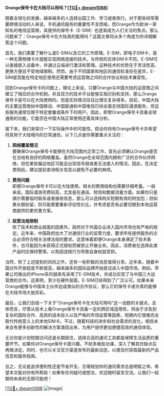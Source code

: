 **Orange保号卡在大陆可以用吗？[[TG💪+ @esim1088](https://t.me/s/esim1088)]**

随着全球化的发展，越来越多的人选择出国工作、学习或者旅行。对于那些经常需要跨境活动的人来说，手机通讯服务的重要性不言而喻。而Orange作为欧洲一家知名的电信运营商，其提供的保号卡（E-SIM）也逐渐成为人们关注的焦点。那么问题来了：Orange保号卡在大陆真的能用吗？这篇文章将从多个角度为你详细解答这个问题。

首先，我们需要了解什么是E-SIM以及它的工作原理。E-SIM，即电子SIM卡，是一种无需物理卡片就能实现网络连接的技术。与传统的实体SIM卡不同，E-SIM可以直接嵌入设备中，并通过云端进行激活和管理。这种技术的优势在于灵活性高、更换方便且不受地域限制。然而，由于不同国家和地区的通信标准存在差异，E-SIM是否能在特定地区使用还需要考虑运营商之间的合作协议和技术兼容性。

回到Orange保号卡的问题上，理论上来说，只要Orange与中国大陆的运营商之间建立了相应的合作机制，并且双方的技术平台能够互相识别和支持，那么Orange保号卡是可以在大陆使用的。但是实际情况往往比理论复杂得多。目前，中国大陆的主要运营商如中国移动、中国联通和中国电信已经全面支持国际漫游服务，但这些服务通常仅限于特定套餐或条件下的用户。因此，即使Orange保号卡具备全球通用的功能，它能否在中国大陆正常使用还需具体分析。

接下来，我们来探讨一下实际操作中的可能性。假设你持有Orange保号卡并希望将其用于大陆境内的日常通信，以下几点是你需要重点关注的：

1. **网络覆盖情况**  
   要确保Orange保号卡能够在大陆范围内正常工作，首先必须确认Orange是否在当地有良好的网络覆盖。虽然Orange在全球范围内拥有广泛的合作伙伴网络，但在某些偏远地区可能会出现信号弱或者无法接入的情况。因此，在决定使用前，建议提前查询相关信息以避免不必要的麻烦。

2. **费用问题**  
   即便Orange保号卡可以在大陆使用，相关的费用结构也需要仔细考量。一般来说，国际漫游资费较高，尤其是在通话、短信和数据流量方面。如果你只是偶尔需要临时联系或者接收信息，那么可以选择购买短期有效的附加包；但如果长期驻留，则可能需要重新评估性价比，并考虑是否有必要切换到本地运营商提供的更优惠方案。

3. **政策法规限制**  
   除了技术和商业层面的因素外，政府对于外国企业进入国内市场也有严格的规定。近年来，中国政府加大了对通信行业的监管力度，要求所有提供服务的企业必须符合相关法律法规的要求。这意味着即便Orange本身满足了技术条件，也可能因为未获得正式授权而被禁止开展业务。因此，消费者在选择此类产品时应保持警惕，以免因违规行为导致自身权益受损。

当然，除了上述提到的风险之外，还有一些积极的消息值得分享。近年来，随着中国对外开放程度不断提高，越来越多的国际品牌开始尝试进入中国市场。例如，苹果公司推出的iPhone系列就率先采用了E-SIM技术，并成功实现了与中国三大运营商的合作。这表明，至少在硬件层面，E-SIM已经得到了广泛认可。如果未来Orange能够与中国本土伙伴达成类似的合作协议，那么它的保号卡或许真的能够在大陆市场大放异彩。

最后，让我们总结一下关于“Orange保号卡在大陆可用吗”这一话题的关键点。总体而言，尽管从技术上看Orange保号卡具备一定的跨区域适用性，但由于涉及到复杂的国际合作、高昂的成本投入以及严格的市场监管等因素，短期内它很难完全取代传统意义上的本地SIM卡。不过，随着科技的进步和社会需求的变化，相信未来会有更多创新性的解决方案涌现出来，为用户提供更加便捷高效的通信体验。

无论你是计划短期访问还是长期居住，选择合适的通讯工具都是保障生活品质的重要环节。如果你对Orange保号卡感兴趣，不妨多做些功课，深入了解其优缺点后再做决定。同时，也可以关注官方渠道发布的最新动态，以便及时获取最新的产品信息和服务指南。

总之，无论是追求便利性还是节省开支，合理规划你的通讯需求总是明智之举。希望本文能对你有所帮助！如果有任何疑问或想法，欢迎随时留言交流。让我们一起期待未来的无限可能吧！

[[TG💪+ @esim1088](https://t.me/s/esim1088) ![Image](https://i.postimg.cc/4NQfJmqS/Snipaste-2025-05-13-00-14-12.png)]